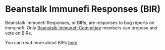 # Beanstalk Immunefi Responses (BIR)

Beanstalk Immunefi Responses, or BIRs, are responses to bug reports on Immunefi. Only [Beanstalk Immunefi Committee](https://docs.bean.money/governance/bic-dashboard) members can propose and vote on BIRs.

You can read more about BIRs [here](https://docs.bean.money/governance/proposals#bir).
